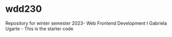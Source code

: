 # wdd230
Repository for winter semester 2023-  Web Frontend Development I 
Gabriela Ugarte - This is the starter code
